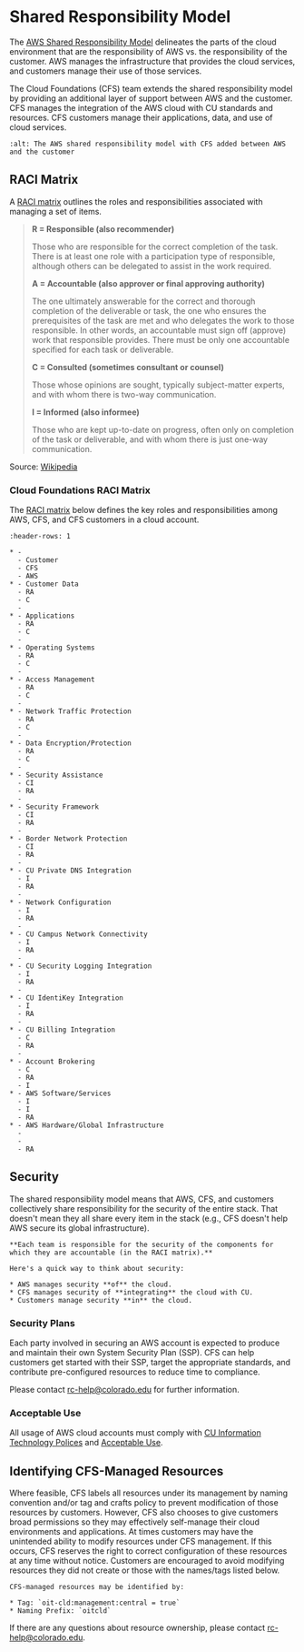 # Shared Responsibility Model

The [AWS Shared Responsibility Model](https://aws.amazon.com/compliance/shared-responsibility-model/) delineates the parts of the cloud environment that are the responsibility of AWS vs. the responsibility of the customer. AWS manages the infrastructure that provides the cloud services, and customers manage their use of those services.

The Cloud Foundations (CFS) team extends the shared responsibility model by providing an additional layer of support between AWS and the customer. CFS manages the integration of the AWS cloud with CU standards and resources. CFS customers manage their applications, data, and use of cloud services.

```{image} images/shared-responsibility-model/shared-responsibility-model.png
:alt: The AWS shared responsibility model with CFS added between AWS and the customer
```

## RACI Matrix

A [RACI matrix](https://en.wikipedia.org/wiki/Responsibility_assignment_matrix) outlines the roles and responsibilities associated with managing a set of items.

> **R = Responsible (also recommender)**
>
> Those who are responsible for the correct completion of the task. There is at least one role with a participation type of responsible, although others can be delegated to assist in the work required.
>
> **A = Accountable (also approver or final approving authority)**
>
> The one ultimately answerable for the correct and thorough completion of the deliverable or task, the one who ensures the prerequisites of the task are met and who delegates the work to those responsible. In other words, an accountable must sign off (approve) work that responsible provides. There must be only one accountable specified for each task or deliverable.
>
> **C = Consulted (sometimes consultant or counsel)**
>
> Those whose opinions are sought, typically subject-matter experts, and with whom there is two-way communication.
>
> **I = Informed (also informee)**
>
> Those who are kept up-to-date on progress, often only on completion of the task or deliverable, and with whom there is just one-way communication.

Source: [Wikipedia](https://en.wikipedia.org/wiki/Responsibility_assignment_matrix)

### Cloud Foundations RACI Matrix

The [RACI matrix](https://en.wikipedia.org/wiki/Responsibility_assignment_matrix) below defines the key roles and responsibilities among AWS, CFS, and CFS customers in a cloud account.

```{list-table} Cloud Foundations RACI Matrix for an AWS account
:header-rows: 1

* -
  - Customer
  - CFS
  - AWS
* - Customer Data
  - RA
  - C
  -
* - Applications
  - RA
  - C
  -
* - Operating Systems
  - RA
  - C
  -
* - Access Management
  - RA
  - C
  -
* - Network Traffic Protection
  - RA
  - C
  -
* - Data Encryption/Protection
  - RA
  - C
  -
* - Security Assistance
  - CI
  - RA
  -
* - Security Framework
  - CI
  - RA
  -
* - Border Network Protection
  - CI
  - RA
  -
* - CU Private DNS Integration
  - I
  - RA
  -
* - Network Configuration
  - I
  - RA
  -
* - CU Campus Network Connectivity
  - I
  - RA
  -
* - CU Security Logging Integration
  - I
  - RA
  -
* - CU IdentiKey Integration
  - I
  - RA
  -
* - CU Billing Integration
  - C
  - RA
  -
* - Account Brokering
  - C
  - RA
  - I
* - AWS Software/Services
  - I
  - I
  - RA
* - AWS Hardware/Global Infrastructure
  -
  -
  - RA
```


## Security

The shared responsibility model means that AWS, CFS, and customers collectively share responsibility for the security of the entire stack. That doesn't mean they all share every item in the stack (e.g., CFS doesn't help AWS secure its global infrastructure).

```{warning}
**Each team is responsible for the security of the components for which they are accountable (in the RACI matrix).**
```

```{note}
Here's a quick way to think about security:

* AWS manages security **of** the cloud.
* CFS manages security of **integrating** the cloud with CU.
* Customers manage security **in** the cloud.
```

### Security Plans

Each party involved in securing an AWS account is expected to produce and maintain their own System Security Plan (SSP). CFS can help customers get started with their SSP, target the appropriate standards, and contribute pre-configured resources to reduce time to compliance.

Please contact [rc-help@colorado.edu](mailto:rc-help@colorado.edu) for further information.

### Acceptable Use

All usage of AWS cloud accounts must comply with [CU Information Technology Polices](https://www.colorado.edu/information-technology/policy) and [Acceptable Use](https://www.colorado.edu/compliance/policies/acceptable-use-cu-boulders-it-resources).

## Identifying CFS-Managed Resources

Where feasible, CFS labels all resources under its management by naming convention and/or tag and crafts policy to prevent modification of those resources by customers. However, CFS also chooses to give customers broad permissions so they may effectively self-manage their cloud environments and applications. At times customers may have the unintended ability to modify resources under CFS management. If this occurs, CFS reserves the right to correct configuration of these resources at any time without notice. Customers are encouraged to avoid modifying resources they did not create or those with the names/tags listed below.

```{note}
CFS-managed resources may be identified by:

* Tag: `oit-cld:management:central = true`
* Naming Prefix: `oitcld`
```

If there are any questions about resource ownership, please contact [rc-help@colorado.edu](mailto:rc-help@colorado.edu).
